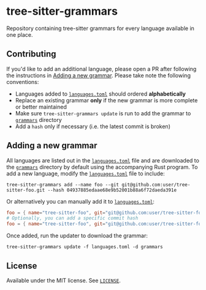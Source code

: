 # tree-sitter-grammars

Repository containing tree-sitter grammars for every language available in one place.

## Contributing

If you'd like to add an additional language, please open a PR after following the instructions in [Adding a new grammar](#adding-a-new-grammar). Please take note the following conventions:

- Languages added to [`languages.toml`](./languages.toml) should ordered **alphabetically**
- Replace an existing grammar **only** if the new grammar is more complete or better maintained
- Make sure `tree-sitter-grammars update` is run to add the grammar to [`grammars`](./grammars) directory
- Add a `hash` only if necessary (i.e. the latest commit is broken)

## Adding a new grammar

All languages are listed out in the [`languages.toml`](./languages.toml) file and are downloaded to the [`grammars`](./grammars) directory by default using the accompanying Rust program. To add a new language, modify the [`languages.toml`](./languages.toml) file to include:

```shell
tree-sitter-grammars add --name foo --git git@github.com:user/tree-sitter-foo.git --hash 04937885edaae68e9b52001b88a6f72daeda391e
```

Or alternatively you can manually add it to [`languages.toml`](./languages.toml):

```toml
foo = { name="tree-sitter-foo", git="git@github.com:user/tree-sitter-foo.git" }
# Optionally, you can add a specific commit hash
foo = { name="tree-sitter-foo", git="git@github.com:user/tree-sitter-foo.git", hash="04937885edaae68e9b52001b88a6f72daeda391e" }
```

Once added, run the updater to download the grammar:

```shell
tree-sitter-grammars update -f languages.toml -d grammars
```

## License

Available under the MIT license. See [`LICENSE`](./LICENSE).

